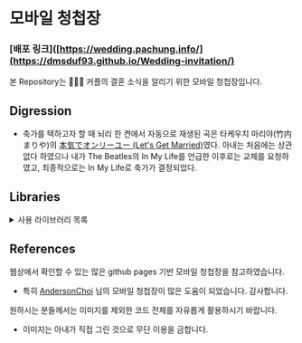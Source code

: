 # 모바일 청첩장
### [배포 링크]([https://wedding.pachung.info/](https://dmsduf93.github.io/Wedding-invitation/)
본 Repository는 🌊💕🌌 커플의 결혼 소식을 알리기 위한 모바일 청첩장입니다.

## Digression
- 축가를 택하고자 할 때 뇌리 한 켠에서 자동으로 재생된 곡은 타케우치 마리야(竹内まりや)의 [本気でオンリーユー (Let's Get Married)](https://youtu.be/GQ42W3gUNyM?si=VJpfFrdt6pfwhgiJ)였다. 아내는 처음에는 상관없다 하였으나 내가 The Beatles의 In My Life를 언급한 이후로는 교체를 요청하였고, 최종적으로는 In My Life로 축가가 결정되었다.

## Libraries
<details>
   <summary>사용 라이브러리 목록</summary>
   <ul>
     <li>jQuery-Sakura : 낙화 효과</li>
     <li>simpleParallx.js : 간단한 Prallax 효과</li>
     <li>Swiper: 슬라이딩 갤러리 구현</li>
     <li>Bootstrap.js, Popper.js : 모달 창 구현</li>
     <li>EmailJS : 메일 발송</li>
   </ul>
</details>

## References
웹상에서 확인할 수 있는 많은 github pages 기반 모바일 청첩장을 참고하였습니다. 
- 특히 [AndersonChoi](https://github.com/AndersonChoi/wedding-card) 님의 모바일 청첩장이 많은 도움이 되었습니다. 감사합니다.

원하시는 분들께서는 이미지를 제외한 코드 전체를 자유롭게 활용하시기 바랍니다.
- 이미지는 아내가 직접 그린 것으로 무단 이용을 금합니다. 
